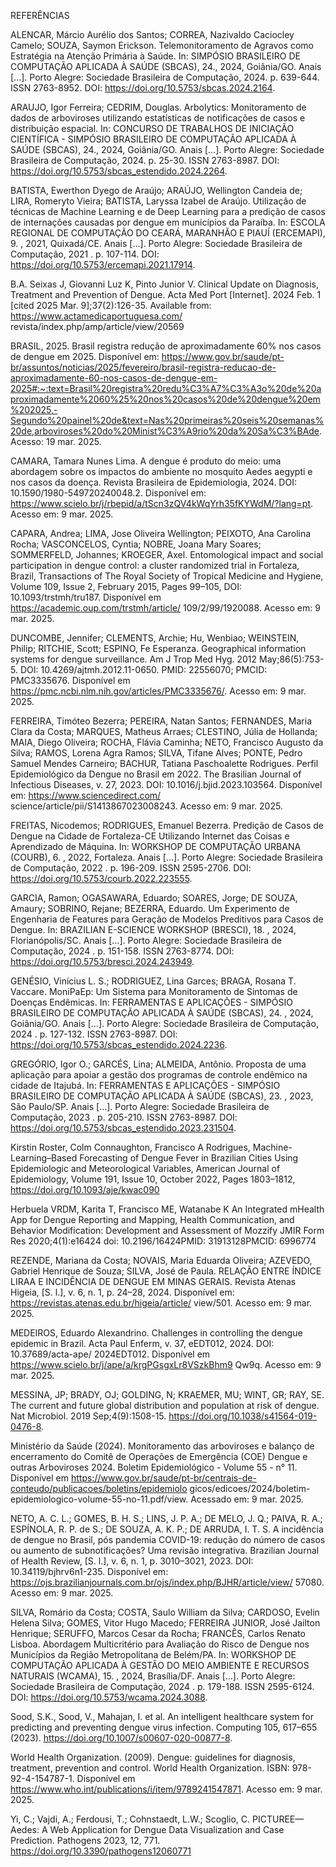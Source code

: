 REFERÊNCIAS 

ALENCAR, Márcio Aurélio dos Santos; CORREA, Nazivaldo Caciocley Camelo; SOUZA, Saymon Erickson. Telemonitoramento de Agravos como Estratégia na Atenção Primária à Saúde. In: SIMPÓSIO BRASILEIRO DE COMPUTAÇÃO APLICADA À SAÚDE (SBCAS), 24., 2024, Goiânia/GO. Anais [...]. Porto Alegre: Sociedade Brasileira de Computação, 2024. p. 639-644. ISSN 2763-8952. DOI: https://doi.org/10.5753/sbcas.2024.2164. 

ARAUJO, Igor Ferreira; CEDRIM, Douglas. Arbolytics: Monitoramento de dados de arboviroses utilizando estatísticas de notificações de casos e distribuição espacial. In: CONCURSO DE TRABALHOS DE INICIAÇÃO CIENTÍFICA - SIMPÓSIO BRASILEIRO DE COMPUTAÇÃO APLICADA À SAÚDE (SBCAS), 24., 2024, Goiânia/GO. Anais [...]. Porto Alegre: Sociedade Brasileira de Computação, 2024. p. 25-30. ISSN 2763-8987. DOI: https://doi.org/10.5753/sbcas_estendido.2024.2264. 

BATISTA, Ewerthon Dyego de Araújo; ARAÚJO, Wellington Candeia de; LIRA, Romeryto Vieira; BATISTA, Laryssa Izabel de Araújo. Utilização de técnicas de Machine Learning e de Deep Learning para a predição de casos de internações causadas por dengue em municípios da Paraíba. In: ESCOLA REGIONAL DE COMPUTAÇÃO DO CEARÁ, MARANHÃO E PIAUÍ (ERCEMAPI), 9. , 2021, Quixadá/CE. Anais [...]. Porto Alegre: Sociedade Brasileira de Computação, 2021 . p. 107-114. DOI: https://doi.org/10.5753/ercemapi.2021.17914.  

B.A. Seixas J, Giovanni Luz K, Pinto Junior V. Clinical Update on Diagnosis, Treatment and Prevention of Dengue. Acta Med Port [Internet]. 2024 Feb. 1 [cited 2025 Mar. 9];37(2):126-35. Available from: https://www.actamedicaportuguesa.com/ revista/index.php/amp/article/view/20569 

BRASIL, 2025. Brasil registra redução de aproximadamente 60% nos casos de dengue em 2025. Disponível em: https://www.gov.br/saude/pt-br/assuntos/noticias/2025/fevereiro/brasil-registra-reducao-de-aproximadamente-60-nos-casos-de-dengue-em-2025#:~:text=Brasil%20registra%20redu%C3%A7%C3%A3o%20de%20aproximadamente%2060%25%20nos%20casos%20de%20dengue%20em%202025,-Segundo%20painel%20de&text=Nas%20primeiras%20seis%20semanas%20de,arboviroses%20do%20Minist%C3%A9rio%20da%20Sa%C3%BAde. Acesso: 19 mar. 2025. 

CAMARA, Tamara Nunes Lima. A dengue é produto do meio: uma abordagem sobre os impactos do ambiente no mosquito Aedes aegypti e nos casos da doença. Revista Brasileira de Epidemiologia, 2024. DOI: 10.1590/1980-549720240048.2. Disponível em: https://www.scielo.br/j/rbepid/a/tScn3zQV4kWqYrh35fKYWdM/?lang=pt. Acesso em: 9 mar. 2025.  

CAPARA, Andrea; LIMA, Jose Oliveira Wellington; PEIXOTO, Ana Carolina Rocha; VASCONCELOS, Cyntia; NOBRE, Joana Mary Soares; SOMMERFELD, Johannes; KROEGER, Axel. Entomological impact and social participation in dengue control: a cluster randomized trial in Fortaleza, Brazil, Transactions of The Royal Society of Tropical Medicine and Hygiene, Volume 109, Issue 2, February 2015, Pages 99–105, DOI: 10.1093/trstmh/tru187. Disponível em https://academic.oup.com/trstmh/article/ 109/2/99/1920088. Acesso em: 9 mar. 2025. 

DUNCOMBE, Jennifer; CLEMENTS, Archie; Hu, Wenbiao; WEINSTEIN, Philip; RITCHIE, Scott; ESPINO, Fe Esperanza. Geographical information systems for dengue surveillance. Am J Trop Med Hyg. 2012 May;86(5):753-5. DOI: 10.4269/ajtmh.2012.11-0650. PMID: 22556070; PMCID: PMC3335676. Disponível em https://pmc.ncbi.nlm.nih.gov/articles/PMC3335676/. Acesso em: 9 mar. 2025. 

FERREIRA, Timóteo Bezerra; PEREIRA, Natan Santos; FERNANDES, Maria Clara da Costa; MARQUES, Matheus Arraes; CLESTINO, Júlia de Hollanda; MAIA, Diego Oliveira; ROCHA, Flávia Caminha; NETO, Francisco Augusto da Silva; RAMOS, Lorena Agra Ramos; SILVA, Tifane Alves; PONTE, Pedro Samuel Mendes Carneiro; BACHUR, Tatiana Paschoalette Rodrigues. Perfil Epidemiológico da Dengue no Brasil em 2022. The Brasilian Journal of Infectious Diseases, v. 27, 2023. DOI: 10.1016/j.bjid.2023.103564. Disponível em: https://www.sciencedirect.com/ science/article/pii/S1413867023008243. Acesso em: 9 mar. 2025. 

FREITAS, Nicodemos; RODRIGUES, Emanuel Bezerra. Predição de Casos de Dengue na Cidade de Fortaleza-CE Utilizando Internet das Coisas e Aprendizado de Máquina. In: WORKSHOP DE COMPUTAÇÃO URBANA (COURB), 6. , 2022, Fortaleza. Anais [...]. Porto Alegre: Sociedade Brasileira de Computação, 2022 . p. 196-209. ISSN 2595-2706. DOI: https://doi.org/10.5753/courb.2022.223555. 

GARCIA, Ramon; OGASAWARA, Eduardo; SOARES, Jorge; DE SOUZA, Amaury; SOBRINO, Rejane; BEZERRA, Eduardo. Um Experimento de Engenharia de Features para Geração de Modelos Preditivos para Casos de Dengue. In: BRAZILIAN E-SCIENCE WORKSHOP (BRESCI), 18. , 2024, Florianópolis/SC. Anais [...]. Porto Alegre: Sociedade Brasileira de Computação, 2024 . p. 151-158. ISSN 2763-8774. DOI: https://doi.org/10.5753/bresci.2024.243949. 

GENÉSIO, Vinícius L. S.; RODRIGUEZ, Lina Garces; BRAGA, Rosana T. Vaccare. MoniPaEp: Um Sistema para Monitoramento de Sintomas de Doenças Endêmicas. In: FERRAMENTAS E APLICAÇÕES - SIMPÓSIO BRASILEIRO DE COMPUTAÇÃO APLICADA À SAÚDE (SBCAS), 24. , 2024, Goiânia/GO. Anais [...]. Porto Alegre: Sociedade Brasileira de Computação, 2024 . p. 127-132. ISSN 2763-8987. DOI: https://doi.org/10.5753/sbcas_estendido.2024.2236. 

GREGÓRIO, Igor O.; GARCÉS, Lina; ALMEIDA, Antônio. Proposta de uma aplicação para apoiar a gestão dos programas de controle endêmico na cidade de Itajubá. In: FERRAMENTAS E APLICAÇÕES - SIMPÓSIO BRASILEIRO DE COMPUTAÇÃO APLICADA À SAÚDE (SBCAS), 23. , 2023, São Paulo/SP. Anais [...]. Porto Alegre: Sociedade Brasileira de Computação, 2023 . p. 205-210. ISSN 2763-8987. DOI: https://doi.org/10.5753/sbcas_estendido.2023.231504. 

Kirstin Roster, Colm Connaughton, Francisco A Rodrigues, Machine-Learning–Based Forecasting of Dengue Fever in Brazilian Cities Using Epidemiologic and Meteorological Variables, American Journal of Epidemiology, Volume 191, Issue 10, October 2022, Pages 1803–1812, https://doi.org/10.1093/aje/kwac090 

Herbuela VRDM, Karita T, Francisco ME, Watanabe K An Integrated mHealth App for Dengue Reporting and Mapping, Health Communication, and Behavior Modification: Development and Assessment of Mozzify JMIR Form Res 2020;4(1):e16424 doi: 10.2196/16424PMID: 31913128PMCID: 6996774 

REZENDE, Mariana da Costa; NOVAIS, Maria Eduarda Oliveira; AZEVEDO, Gabriel Henrique de Souza; SILVA, José de Paula. RELAÇÃO ENTRE ÍNDICE LIRAA E INCIDÊNCIA DE DENGUE EM MINAS GERAIS. Revista Atenas Higeia, [S. l.], v. 6, n. 1, p. 24–28, 2024. Disponível em: https://revistas.atenas.edu.br/higeia/article/ view/501. Acesso em: 9 mar. 2025. 

MEDEIROS, Eduardo Alexandrino. Challenges in controlling the dengue epidemic in Brazil. Acta Paul Enferm, v. 37, eEDT012, 2024. DOI: 10.37689/acta-ape/ 2024EDT012. Disponível em https://www.scielo.br/j/ape/a/krgPGsgxLr8VSzkBhm9 Qw9q. Acesso em: 9 mar. 2025. 

MESSINA, JP; BRADY, OJ; GOLDING, N; KRAEMER, MU; WINT, GR; RAY, SE. The current and future global distribution and population at risk of dengue. Nat Microbiol. 2019 Sep;4(9):1508-15. https://doi.org/10.1038/s41564-019-0476-8. 

Ministério da Saúde (2024). Monitoramento das arboviroses e balanço de encerramento do Comitê de Operações de Emergência (COE) Dengue e outras Arboviroses 2024. Boletim Epidemiológico - Volume 55 - n° 11. Disponível em https://www.gov.br/saude/pt-br/centrais-de-conteudo/publicacoes/boletins/epidemiolo gicos/edicoes/2024/boletim-epidemiologico-volume-55-no-11.pdf/view. Acessado em: 9 mar. 2025. 

NETO, A. C. L.; GOMES, B. H. S.; LINS, J. P. A.; DE MELO, J. Q.; PAIVA, R. A.; ESPÍNOLA, R. P. de S.; DE SOUZA, A. K. P.; DE ARRUDA, I. T. S. A incidência de dengue no Brasil, pós pandemia COVID-19: redução do número de casos ou aumento de subnotificações? Uma revisão integrativa. Brazilian Journal of Health Review, [S. l.], v. 6, n. 1, p. 3010–3021, 2023. DOI: 10.34119/bjhrv6n1-235. Disponível em: https://ojs.brazilianjournals.com.br/ojs/index.php/BJHR/article/view/ 57080. Acesso em: 9 mar. 2025. 

SILVA, Romário da Costa; COSTA, Saulo William da Silva; CARDOSO, Evelin Helena Silva; GOMES, Vitor Hugo Macedo; FERREIRA JUNIOR, José Jailton Henrique; SERUFFO, Marcos Cesar da Rocha; FRANCÊS, Carlos Renato Lisboa. Abordagem Multicritério para Avaliação do Risco de Dengue nos Municípios da Região Metropolitana de Belém/PA. In: WORKSHOP DE COMPUTAÇÃO APLICADA À GESTÃO DO MEIO AMBIENTE E RECURSOS NATURAIS (WCAMA), 15. , 2024, Brasília/DF. Anais [...]. Porto Alegre: Sociedade Brasileira de Computação, 2024 . p. 179-188. ISSN 2595-6124. DOI: https://doi.org/10.5753/wcama.2024.3088. 

Sood, S.K., Sood, V., Mahajan, I. et al. An intelligent healthcare system for predicting and preventing dengue virus infection. Computing 105, 617–655 (2023). https://doi.org/10.1007/s00607-020-00877-8. 

World Health Organization. (2009). Dengue: guidelines for diagnosis, treatment, prevention and control. World Health Organization. ISBN: 978-92-4-154787-1. Disponível em https://www.who.int/publications/i/item/9789241547871. Acesso em: 9 mar. 2025. 

Yi, C.; Vajdi, A.; Ferdousi, T.; Cohnstaedt, L.W.; Scoglio, C. PICTUREE—Aedes: A Web Application for Dengue Data Visualization and Case Prediction. Pathogens 2023, 12, 771. https://doi.org/10.3390/pathogens12060771